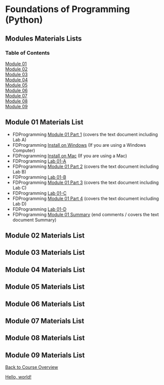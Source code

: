 # Foundations of Programming (Python)

## Modules Materials Lists

### Table of Contents
[Module 01](#Module-01-Materials-List)  
[Module 02](#Module-02-Materials-List)  
[Module 03](#Module-03-Materials-List)  
[Module 04](#Module-04-Materials-List)  
[Module 05](#Module-05-Materials-List)  
[Module 06](#Module-06-Materials-List)  
[Module 07](#Module-07-Materials-List)  
[Module 08](#Module-08-Materials-List)  
[Module 09](#Module-09-Materials-List)  

## Module 01 Materials List

* FDProgramming [Module 01 Part 1](https://youtu.be/xoqWGAxwrZ0) (covers the text document including Lab A)
* FDProgramming [Install on Windows](https://youtu.be/AZAwg2dFM7M) (If you are using a Windows Computer)
* FDProgramming [Install on Mac](https://youtu.be/kWPXsl2GnBk) (If you are using a Mac)
* FDProgramming [Lab 01-A](content/Lab_01_A.md)
* FDProgramming [Module 01 Part 2](https://youtu.be/B83xIjdl1no) (covers the text document including Lab B)
* FDProgramming [Lab 01-B](content/Lab_01_B.md)
* FDProgramming [Module 01 Part 3](https://youtu.be/s1tbLL8HFUs) (covers the text document including Lab C)
* FDProgramming [Lab 01-C](content/Lab_01_C.md)
* FDProgramming [Module 01 Part 4](https://youtu.be/VhLSrMcg5Vg) (covers the text document including Lab D)
* FDProgramming [Lab 01-D](content/Lab_01_D.md)
* FDProgramming [Module 01 Summary](https://youtu.be/OamRCosJuDY) (end comments / covers the text document Summary)

## Module 02 Materials List



## Module 03 Materials List



## Module 04 Materials List



## Module 05 Materials List



## Module 06 Materials List



## Module 07 Materials List



## Module 08 Materials List



## Module 09 Materials List


[Back to Course Overview](../README.md)

<a href="http://example.com/" target="_blank">Hello, world!</a>
